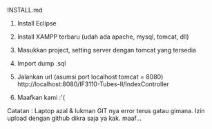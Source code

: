INSTALL.md

1. Install Eclipse
2. Install XAMPP terbaru (udah ada apache, mysql, tomcat, dll)
3. Masukkan project, setting server dengan tomcat yang tersedia
4. Import dump .sql 
5. Jalankan url (asumsi port localhost tomcat = 8080)
 http://localhost:8080/IF3110-Tubes-II/IndexController

6. Maafkan kami :'(


Catatan : Laptop azal & lukman GIT nya error terus gatau gimana. 
Izin upload dengan github dikra saja ya kak. maaf...